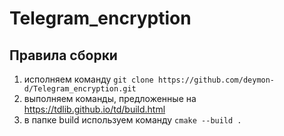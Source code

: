 # Telegram_encryption
## Правила сборки
1) исполняем команду ```git clone https://github.com/deymon-d/Telegram_encryption.git```
2) выполняем команды, предложенные на https://tdlib.github.io/td/build.html
3) в папке build используем команду ```cmake --build .```
